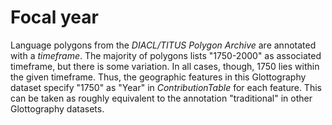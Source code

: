 # Focal year

Language polygons from the *DIACL/TITUS Polygon Archive* are annotated with a *timeframe*. The
majority of polygons lists "1750-2000" as associated timeframe, but there is some variation. In
all cases, though, 1750 lies within the given timeframe. Thus, the geographic features in this
Glottography dataset specify "1750" as "Year" in *ContributionTable* for each feature. This can
be taken as roughly equivalent to the annotation "traditional" in other Glottography datasets.